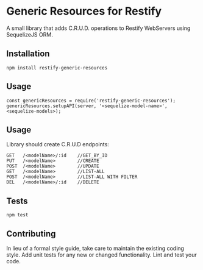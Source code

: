 Generic Resources for Restify
=========

A small library that adds C.R.U.D. operations to Restify WebServers using SequelizeJS ORM.

## Installation

  `npm install restify-generic-resources`

## Usage

```
const genericResources = require('restify-generic-resources');
genericResources.setupAPI(server, '<sequelize-model-name>', <sequelize-models>);
```
    
## Usage  
Library should create C.R.U.D endpoints:

```
GET   /<modelName>/:id    //GET_BY_ID
PUT   /<modelName>        //CREATE
POST  /<modelName>        //UPDATE
GET   /<modelName>        //LIST-ALL
POST  /<modelName>        //LIST-ALL WITH FILTER
DEL   /<modelName>/:id    //DELETE
```


## Tests

  `npm test`

## Contributing

In lieu of a formal style guide, take care to maintain the existing coding style. Add unit tests for any new or changed functionality. Lint and test your code.
